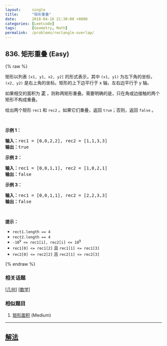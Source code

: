 ```yaml
---
layout:     single
title:      "矩形重叠"
date:       2018-04-16 21:30:00 +0800
categories: [Leetcode]
tags:       [Geometry, Math]
permalink:  /problems/rectangle-overlap/
---
```


## 836. 矩形重叠 (Easy)

{% raw %}

<p>矩形以列表 <code>[x1, y1, x2, y2]</code> 的形式表示，其中 <code>(x1, y1)</code> 为左下角的坐标，<code>(x2, y2)</code> 是右上角的坐标。矩形的上下边平行于 x 轴，左右边平行于 y 轴。</p>

<p>如果相交的面积为 <strong>正</strong> ，则称两矩形重叠。需要明确的是，只在角或边接触的两个矩形不构成重叠。</p>

<p>给出两个矩形 <code>rec1</code> 和 <code>rec2</code> 。如果它们重叠，返回 <code>true</code>；否则，返回 <code>false</code> 。</p>

<p> </p>

<p><strong>示例 1：</strong></p>

<pre>
<strong>输入：</strong>rec1 = [0,0,2,2], rec2 = [1,1,3,3]
<strong>输出：</strong>true
</pre>

<p><strong>示例 2：</strong></p>

<pre>
<strong>输入：</strong>rec1 = [0,0,1,1], rec2 = [1,0,2,1]
<strong>输出：</strong>false
</pre>

<p><strong>示例 3：</strong></p>

<pre>
<strong>输入：</strong>rec1 = [0,0,1,1], rec2 = [2,2,3,3]
<strong>输出：</strong>false
</pre>

<p> </p>

<p><strong>提示：</strong></p>

<ul>
	<li><code>rect1.length == 4</code></li>
	<li><code>rect2.length == 4</code></li>
	<li><code>-10<sup>9</sup> <= rec1[i], rec2[i] <= 10<sup>9</sup></code></li>
	<li><code>rec1[0] <= rec1[2]</code> 且 <code>rec1[1] <= rec1[3]</code></li>
	<li><code>rec2[0] <= rec2[2]</code> 且 <code>rec2[1] <= rec2[3]</code></li>
</ul>

{% endraw %}

### 相关话题
  [[几何](https://github.com/openset/leetcode/tree/master/tag/geometry/README.md)]
  [[数学](https://github.com/openset/leetcode/tree/master/tag/math/README.md)]

### 相似题目
  1. [矩形面积](/problems/rectangle-area) (Medium)

---

## [解法](https://github.com/openset/leetcode/tree/master/problems/rectangle-overlap)
